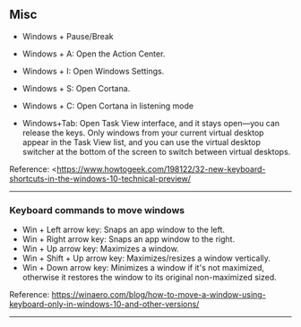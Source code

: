 
## Misc


* Windows + Pause/Break


* Windows + A: Open the Action Center.
* Windows + I: Open Windows Settings.
* Windows + S: Open Cortana.
* Windows + C: Open Cortana in listening mode
* Windows+Tab: Open Task View interface, and it stays open—you can release the keys. Only windows from your current virtual desktop appear in the Task View list, and you can use the virtual desktop switcher at the bottom of the screen to switch between virtual desktops.

Reference: <https://www.howtogeek.com/198122/32-new-keyboard-shortcuts-in-the-windows-10-technical-preview/

---


### Keyboard commands to move windows

* Win + Left arrow key: Snaps an app window to the left.
* Win + Right arrow key: Snaps an app window to the right.
* Win + Up arrow key: Maximizes a window.
* Win + Shift + Up arrow key: Maximizes/resizes a window vertically.
* Win + Down arrow key: Minimizes a window if it's not maximized, otherwise it restores the window to its original non-maximized sized.

Reference: https://winaero.com/blog/how-to-move-a-window-using-keyboard-only-in-windows-10-and-other-versions/

---


